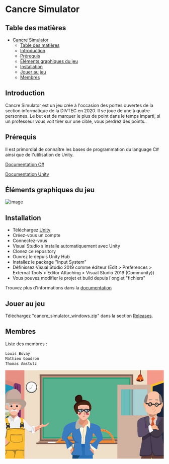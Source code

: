 # Cancre Simulator

## Table des matières

- [Cancre Simulator](#cancre-simulator)
  - [Table des matières](#table-des-matières)
  - [Introduction](#introduction)
  - [Prérequis](#prérequis)
  - [Éléments graphiques du jeu](#éléments-graphiques-du-jeu)
  - [Installation](#installation)
  - [Jouer au jeu](#jouer-au-jeu)
  - [Membres](#membres)

## Introduction

Cancre Simulator est un jeu crée à l'occasion des portes ouvertes de la section informatique de la DIVTEC en 2020. Il se joue de une à quatre personnes. Le but est de marquer le plus de point dans le temps imparti, si un professeur vous voit tirer sur une cible, vous perdrez des points..

## Prérequis

Il est primordial de connaître les bases de programmation du language C# ainsi que de l'utilisation de Unity.

[Documentation C#](https://docs.microsoft.com/en-us/dotnet/csharp/)

[Documentation Unity](https://docs.unity3d.com/Manual/index.html)

## Éléments graphiques du jeu

![image](Docs/src/Présentation_props.png)

## Installation

* Téléchargez [Unity](https://unity.com/fr)
* Créez-vous un compte
* Connectez-vous
* Visual Studio s'installe automatiquement avec Unity
* Clonez ce repository
* Ouvrez le depuis Unity Hub
* Installez le package "Input System"
* Définissez Visual Studio 2019 comme éditeur (Edit > Preferences > External Tools > Editor Attaching > Visual Studio 2019 (Community))
* Vous pouvez modifier le projet et build depuis l'onglet "fichiers"

Trouvez plus d'informations dans la [documentation](https://github.com/divtec-cejef/2020-JCO-CancreSimulator/blob/master/Docs/pdf/PO%202020%20CANCRE_SIMULATOR%20Rapport%20de%20travail.pdf)

## Jouer au jeu

Téléchargez "cancre_simulator_windows.zip" dans la section [Releases](https://github.com/divtec-cejef/2020-JCO-CancreSimulator/releases).

## Membres

Liste des membres :

```
Louis Bovay
Mathieu Goudron
Thomas Amstutz
```

![image](Assets/Sprites/cancre_simulator.jpeg)
